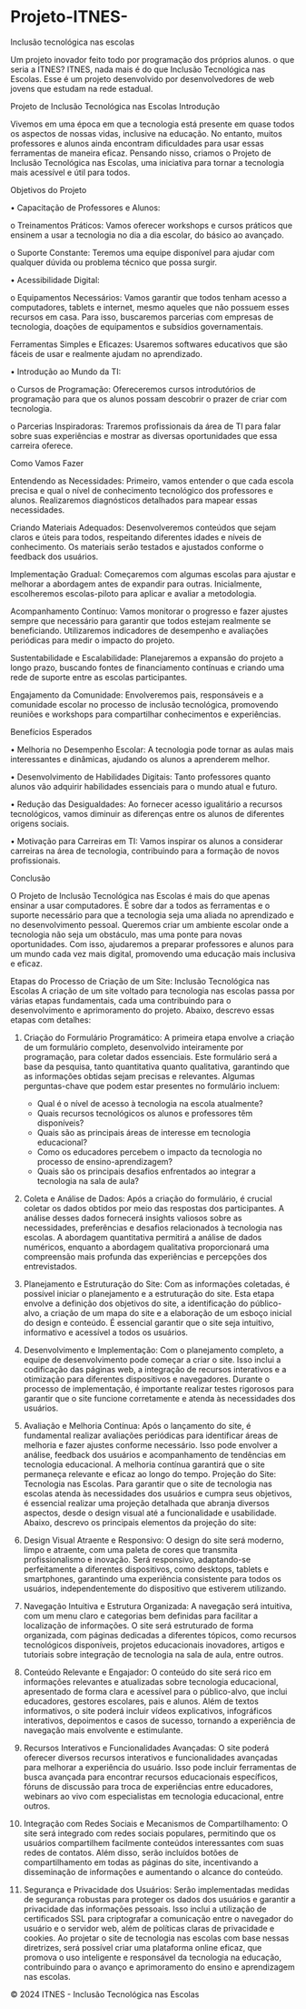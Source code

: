 # Projeto-ITNES-
Inclusão tecnológica nas escolas 

Um projeto inovador feito todo por programação dos próprios alunos.
o que seria a ITNES?
ITNES, nada mais é do que Inclusão Tecnológica nas Escolas. Esse é um projeto desenvolvido por desenvolvedores de web jovens que estudam na rede estadual.

Projeto de Inclusão Tecnológica nas Escolas
Introdução

Vivemos em uma época em que a tecnologia está presente em quase todos os aspectos de nossas vidas, inclusive na educação. No entanto, muitos professores e alunos ainda encontram dificuldades para usar essas ferramentas de maneira eficaz. Pensando nisso, criamos o Projeto de Inclusão Tecnológica nas Escolas, uma iniciativa para tornar a tecnologia mais acessível e útil para todos.

Objetivos do Projeto

•	Capacitação de Professores e Alunos:

o	Treinamentos Práticos: Vamos oferecer workshops e cursos práticos que ensinem a usar a tecnologia no dia a dia escolar, do básico ao avançado.

o	Suporte Constante: Teremos uma equipe disponível para ajudar com qualquer dúvida ou problema técnico que possa surgir.

•	Acessibilidade Digital:

o	Equipamentos Necessários: Vamos garantir que todos tenham acesso a computadores, tablets e internet, mesmo aqueles que não possuem esses recursos em casa. Para isso, buscaremos parcerias com empresas de tecnologia, doações de equipamentos e subsídios governamentais.

Ferramentas Simples e Eficazes: Usaremos softwares educativos que são fáceis de usar e realmente ajudam no aprendizado.

•	Introdução ao Mundo da TI:

o	Cursos de Programação: Ofereceremos cursos introdutórios de programação para que os alunos possam descobrir o prazer de criar com tecnologia.

o	Parcerias Inspiradoras: Traremos profissionais da área de TI para falar sobre suas experiências e mostrar as diversas oportunidades que essa carreira oferece.

Como Vamos Fazer

Entendendo as Necessidades: Primeiro, vamos entender o que cada escola precisa e qual o nível de conhecimento tecnológico dos professores e alunos. Realizaremos diagnósticos detalhados para mapear essas necessidades.

Criando Materiais Adequados: Desenvolveremos conteúdos que sejam claros e úteis para todos, respeitando diferentes idades e níveis de conhecimento. Os materiais serão testados e ajustados conforme o feedback dos usuários.

Implementação Gradual: Começaremos com algumas escolas para ajustar e melhorar a abordagem antes de expandir para outras. Inicialmente, escolheremos escolas-piloto para aplicar e avaliar a metodologia.

Acompanhamento Contínuo: Vamos monitorar o progresso e fazer ajustes sempre que necessário para garantir que todos estejam realmente se beneficiando. Utilizaremos indicadores de desempenho e avaliações periódicas para medir o impacto do projeto.

Sustentabilidade e Escalabilidade: Planejaremos a expansão do projeto a longo prazo, buscando fontes de financiamento contínuas e criando uma rede de suporte entre as escolas participantes.

Engajamento da Comunidade: Envolveremos pais, responsáveis e a comunidade escolar no processo de inclusão tecnológica, promovendo reuniões e workshops para compartilhar conhecimentos e experiências.

Benefícios Esperados

•	Melhoria no Desempenho Escolar: A tecnologia pode tornar as aulas mais interessantes e dinâmicas, ajudando os alunos a aprenderem melhor.

•	Desenvolvimento de Habilidades Digitais: Tanto professores quanto alunos vão adquirir habilidades essenciais para o mundo atual e futuro.

•	Redução das Desigualdades: Ao fornecer acesso igualitário a recursos tecnológicos, vamos diminuir as diferenças entre os alunos de diferentes origens sociais.

•	Motivação para Carreiras em TI: Vamos inspirar os alunos a considerar carreiras na área de tecnologia, contribuindo para a formação de novos profissionais.

Conclusão

O Projeto de Inclusão Tecnológica nas Escolas é mais do que apenas ensinar a usar computadores. É sobre dar a todos as ferramentas e o suporte necessário para que a tecnologia seja uma aliada no aprendizado e no desenvolvimento pessoal. Queremos criar um ambiente escolar onde a tecnologia não seja um obstáculo, mas uma ponte para novas oportunidades. Com isso, ajudaremos a preparar professores e alunos para um mundo cada vez mais digital, promovendo uma educação mais inclusiva e eficaz.





Etapas do Processo de Criação de um Site:  Inclusão Tecnológica nas Escolas
A criação de um site voltado para tecnologia nas escolas passa por várias etapas fundamentais, cada uma contribuindo para o desenvolvimento e aprimoramento do projeto. Abaixo, descrevo essas etapas com detalhes:
1. Criação do Formulário Programático:
   A primeira etapa envolve a criação de um formulário completo, desenvolvido inteiramente por programação, para coletar dados essenciais. Este formulário será a base da pesquisa, tanto quantitativa quanto qualitativa, garantindo que as informações obtidas sejam precisas e relevantes. Algumas perguntas-chave que podem estar presentes no formulário incluem:
   - Qual é o nível de acesso à tecnologia na escola atualmente?
   - Quais recursos tecnológicos os alunos e professores têm disponíveis?
   - Quais são as principais áreas de interesse em tecnologia educacional?
   - Como os educadores percebem o impacto da tecnologia no processo de ensino-aprendizagem?
   - Quais são os principais desafios enfrentados ao integrar a tecnologia na sala de aula?
2. Coleta e Análise de Dados:
   Após a criação do formulário, é crucial coletar os dados obtidos por meio das respostas dos participantes. A análise desses dados fornecerá insights valiosos sobre as necessidades, preferências e desafios relacionados à tecnologia nas escolas. A abordagem quantitativa permitirá a análise de dados numéricos, enquanto a abordagem qualitativa proporcionará uma compreensão mais profunda das experiências e percepções dos entrevistados.
3. Planejamento e Estruturação do Site:
   Com as informações coletadas, é possível iniciar o planejamento e a estruturação do site. Esta etapa envolve a definição dos objetivos do site, a identificação do público-alvo, a criação de um mapa do site e a elaboração de um esboço inicial do design e conteúdo. É essencial garantir que o site seja intuitivo, informativo e acessível a todos os usuários.
4. Desenvolvimento e Implementação:
   Com o planejamento completo, a equipe de desenvolvimento pode começar a criar o site. Isso inclui a codificação das páginas web, a integração de recursos interativos e a otimização para diferentes dispositivos e navegadores. Durante o processo de implementação, é importante realizar testes rigorosos para garantir que o site funcione corretamente e atenda às necessidades dos usuários.

5. Avaliação e Melhoria Contínua:
   Após o lançamento do site, é fundamental realizar avaliações periódicas para identificar áreas de melhoria e fazer ajustes conforme necessário. Isso pode envolver a análise, feedback dos usuários e acompanhamento de tendências em tecnologia educacional. A melhoria contínua garantirá que o site permaneça relevante e eficaz ao longo do tempo.
Projeção do Site: Tecnologia nas Escolas.
Para garantir que o site de tecnologia nas escolas atenda às necessidades dos usuários e cumpra seus objetivos, é essencial realizar uma projeção detalhada que abranja diversos aspectos, desde o design visual até a funcionalidade e usabilidade. Abaixo, descrevo os principais elementos da projeção do site:
1. Design Visual Atraente e Responsivo:
   O design do site será moderno, limpo e atraente, com uma paleta de cores que transmita profissionalismo e inovação. Será responsivo, adaptando-se perfeitamente a diferentes dispositivos, como desktops, tablets e smartphones, garantindo uma experiência consistente para todos os usuários, independentemente do dispositivo que estiverem utilizando.
2. Navegação Intuitiva e Estrutura Organizada:
   A navegação será intuitiva, com um menu claro e categorias bem definidas para facilitar a localização de informações. O site será estruturado de forma organizada, com páginas dedicadas a diferentes tópicos, como recursos tecnológicos disponíveis, projetos educacionais inovadores, artigos e tutoriais sobre integração de tecnologia na sala de aula, entre outros.
3. Conteúdo Relevante e Engajador:
   O conteúdo do site será rico em informações relevantes e atualizadas sobre tecnologia educacional, apresentado de forma clara e acessível para o público-alvo, que inclui educadores, gestores escolares, pais e alunos. Além de textos informativos, o site poderá incluir vídeos explicativos, infográficos interativos, depoimentos e casos de sucesso, tornando a experiência de navegação mais envolvente e estimulante.
4. Recursos Interativos e Funcionalidades Avançadas:
   O site poderá oferecer diversos recursos interativos e funcionalidades avançadas para melhorar a experiência do usuário. Isso pode incluir ferramentas de busca avançada para encontrar recursos educacionais específicos, fóruns de discussão para troca de experiências entre educadores, webinars ao vivo com especialistas em tecnologia educacional, entre outros.

5. Integração com Redes Sociais e Mecanismos de Compartilhamento:
   O site será integrado com redes sociais populares, permitindo que os usuários compartilhem facilmente conteúdos interessantes com suas redes de contatos. Além disso, serão incluídos botões de compartilhamento em todas as páginas do site, incentivando a disseminação de informações e aumentando o alcance do conteúdo.
6. Segurança e Privacidade dos Usuários:
   Serão implementadas medidas de segurança robustas para proteger os dados dos usuários e garantir a privacidade das informações pessoais. Isso inclui a utilização de certificados SSL para criptografar a comunicação entre o navegador do usuário e o servidor web, além de políticas claras de privacidade e cookies.
Ao projetar o site de tecnologia nas escolas com base nessas diretrizes, será possível criar uma plataforma online eficaz, que promova o uso inteligente e responsável da tecnologia na educação, contribuindo para o avanço e aprimoramento do ensino e aprendizagem nas escolas.

© 2024 ITNES - Inclusão Tecnológica nas Escolas
